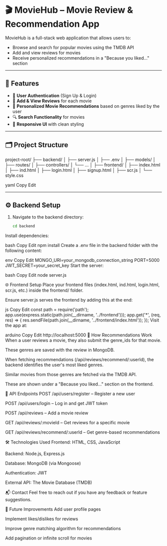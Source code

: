 # 🎬 MovieHub – Movie Review & Recommendation App

MovieHub is a full-stack web application that allows users to:

- Browse and search for popular movies using the TMDB API
- Add and view reviews for movies
- Receive personalized recommendations in a "Because you liked..." section

---

## 🌟 Features

- 🔐 **User Authentication** (Sign Up & Login)
- 📝 **Add & View Reviews** for each movie
- 🎯 **Personalized Movie Recommendations** based on genres liked by the user
- 🔍 **Search Functionality** for movies
- 🎨 **Responsive UI** with clean styling

---

## 🗂️ Project Structure

project-root/
├── backend/
│ ├── server.js
│ ├── .env
│ ├── models/
│ ├── routes/
│ ├── controllers/
│ └── ...
│
├── frontend/
│ ├── index.html
│ ├── ind.html
│ ├── login.html
│ ├── signup.html
│ ├── scr.js
│ └── style.css

yaml
Copy
Edit

---

## ⚙️ Backend Setup

1. Navigate to the backend directory:

   ```bash
   cd backend
Install dependencies:

bash
Copy
Edit
npm install
Create a .env file in the backend folder with the following content:

env
Copy
Edit
MONGO_URI=your_mongodb_connection_string
PORT=5000
JWT_SECRET=your_secret_key
Start the server:

bash
Copy
Edit
node server.js


🌐 Frontend Setup
Place your frontend files (index.html, ind.html, login.html, scr.js, etc.) inside the frontend/ folder.

Ensure server.js serves the frontend by adding this at the end:

js
Copy
Edit
const path = require('path');
app.use(express.static(path.join(__dirname, '../frontend')));
app.get('*', (req, res) => {
  res.sendFile(path.join(__dirname, '../frontend/index.html'));
});
Visit the app at:

arduino
Copy
Edit
http://localhost:5000
🧠 How Recommendations Work
When a user reviews a movie, they also submit the genre_ids for that movie.

These genres are saved with the review in MongoDB.

When fetching recommendations (/api/reviews/recommend/:userId), the backend identifies the user's most liked genres.

Similar movies from those genres are fetched via the TMDB API.

These are shown under a "Because you liked..." section on the frontend.

🔁 API Endpoints
POST /api/users/register – Register a new user

POST /api/users/login – Log in and get JWT token

POST /api/reviews – Add a movie review

GET /api/reviews/:movieId – Get reviews for a specific movie

GET /api/reviews/recommend/:userId – Get genre-based recommendations

🛠️ Technologies Used
Frontend: HTML, CSS, JavaScript

Backend: Node.js, Express.js

Database: MongoDB (via Mongoose)

Authentication: JWT

External API: The Movie Database (TMDB)

📬 Contact
Feel free to reach out if you have any feedback or feature suggestions.

📌 Future Improvements
 Add user profile pages

 Implement likes/dislikes for reviews

 Improve genre matching algorithm for recommendations

 Add pagination or infinite scroll for movies
